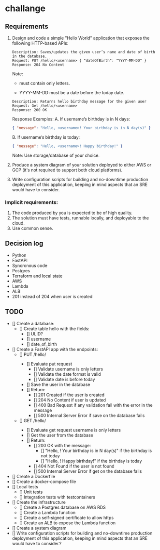 # challange

## Requirements

1.  Design and code a simple "Hello World" application that exposes the following
    HTTP-based APIs:

    ```
    Description: Saves/updates the given user’s name and date of birth in the database.
    Request: PUT /hello/<username> { "dateOfBirth": "YYYY-MM-DD" }
    Response: 204 No Content
    ```

    Note:

    - <username> must contain only letters.

    - YYYY-MM-DD must be a date before the today date.

    ```
    Description: Returns hello birthday message for the given user
    Request: Get /hello/<username>
    Response: 200 OK
    ```

    Response Examples:
    A. If username’s birthday is in N days:

    ```json
    { "message": "Hello, <username>! Your birthday is in N day(s)" }
    ```

    B. If username’s birthday is today:

    ```json
    { "message": "Hello, <username>! Happy birthday!" }
    ```

    Note: Use storage/database of your choice.

2.  Produce a system diagram of your solution deployed to either AWS or GCP (it's not required to support both cloud platforms).

3.  Write configuration scripts for building and no-downtime production deployment of this application, keeping in mind aspects that an SRE would have to consider.

### Implicit requirements:

1. The code produced by you is expected to be of high quality.
2. The solution must have tests, runnable locally, and deployable to the cloud.
3. Use common sense.

## Decision log

- Python
- FastAPI
- Syncronous code
- Postgres
- Terraform and local state
- AWS
- Lambda
- ALB
- 201 instead of 204 when user is created

## TODO

- [] Create a database:
  - [] Create table hello with the fields:
    - [] ULID?
    - [] username
    - [] date_of_birth
- [] Create a FastAPI app with the endpoints:
  - [] PUT /hello/<username>
    - [] Evaluate put request
      - [] Validate username is only letters
      - [] Validate the date format is valid
      - [] Validate date is before today
    - [] Save the user in the database
    - [] Return:
      - [] 201 Created if the user is created
      - [] 204 No Content if user is updated
      - [] 400 Bad Request if any validation fail with the error in the message
      - [] 500 Internal Server Error if save on the database fails
  - [] GET /hello/<username>
    - [] Evaluate get request username is only letters
    - [] Get the user from the database
    - [] Return:
      - [] 200 OK with the message:
        - [] "Hello, <username>! Your birthday is in N day(s)" if the birthday is not today
        - [] "Hello, <username>! Happy birthday!" if the birthday is today
      - [] 404 Not Found if the user is not found
      - [] 500 Internal Server Error if get on the database fails
- [] Create a Dockerfile
- [] Create a docker-compose file
- [] Local tests
  - [] Unit tests
  - [] Integration tests with testcontainers
- [] Create the infrastructure
  - [] Create a Postgres database on AWS RDS
  - [] Create a Lambda function
  - [] Create a self-signed certificate to allow https
  - [] Create an ALB to expose the Lambda function
- [] Create a system diagram
- [] Write configuration scripts for building and no-downtime production deployment of this application, keeping in mind aspects that an SRE would have to consider.?

